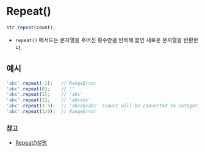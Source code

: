 # Repeat()
```Javascript
str.repeat(count);
```
+ ```repeat()``` 메서드는 문자열을 주어진 횟수만큼 반복해 붙인 새로운 문자열을 반환한다. 

## 예시
```Javascript
'abc'.repeat(-1);   // RangeError
'abc'.repeat(0);    // ''
'abc'.repeat(1);    // 'abc'
'abc'.repeat(2);    // 'abcabc'
'abc'.repeat(3.5);  // 'abcabcabc' (count will be converted to integer)
'abc'.repeat(1/0);  // RangeError
```

### 참고
- [Repeat()설명](https://developer.mozilla.org/ko/docs/Web/JavaScript/Reference/Global_Objects/String/repeat)
